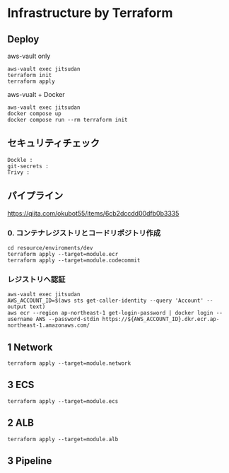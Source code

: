 # Infrastructure by Terraform

## Deploy
aws-vault only
```
aws-vault exec jitsudan
terraform init
terraform apply
```
aws-vualt + Docker
```
aws-vault exec jitsudan
docker compose up
docker compose run --rm terraform init
```

## セキュリティチェック
```
Dockle : 
git-secrets : 
Trivy : 
```

## パイプライン
https://qiita.com/okubot55/items/6cb2dccdd00dfb0b3335

### 0. コンテナレジストリとコードリポジトリ作成
```
cd resource/enviroments/dev
terraform apply --target=module.ecr
terraform apply --target=module.codecommit
```

### レジストリへ認証
```
aws-vault exec jitsudan
AWS_ACCOUNT_ID=$(aws sts get-caller-identity --query 'Account' --output text)
aws ecr --region ap-northeast-1 get-login-password | docker login --username AWS --password-stdin https://${AWS_ACCOUNT_ID}.dkr.ecr.ap-northeast-1.amazonaws.com/
```


## 1 Network
```
terraform apply --target=module.network
```

## 3 ECS
```
terraform apply --target=module.ecs
```

## 2 ALB
```
terraform apply --target=module.alb
```

## 3 Pipeline

